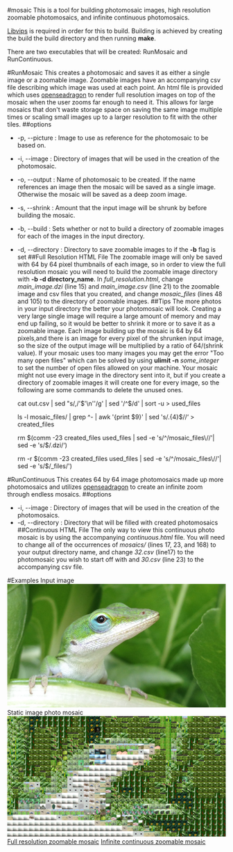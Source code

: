 #mosaic
This is a tool for building photomosaic images, high resolution zoomable photomosaics, and infinite continuous photomosaics.

[Libvips](http://www.vips.ecs.soton.ac.uk/index.php?title=Libvips) is required in order for this to build. Building is achieved by creating the build the build directory and then running **make**.

There are two executables that will be created: RunMosaic and RunContinuous.

#RunMosaic
This creates a photomosaic and saves it as either a single image or a zoomable image. Zoomable images have an accompanying csv file describing which image was used at each point. An html file is provided which uses [openseadragon](http://openseadragon.github.io) to render full resolution images on top of the mosaic when the user zooms far enough to need it. This allows for large mosaics that don't waste storage space on saving the same image multiple times or scaling small images up to a larger resolution to fit with the other tiles.
##options
- -p,  --picture : Image to use as reference for the photomosaic to be based on.
- -i,  --image : Directory of images that will be used in the creation of the photomosaic.
- -o,  --output : Name of photomosaic to be created. If the name references an image then the mosaic will be saved as a single image. Otherwise the mosaic will be saved as  a deep zoom image.
- -s, --shrink :  Amount that the input image will be shrunk by before building the mosaic.
- -b, --build : Sets whether or not to build a directory of zoomable images for each of the images in the input directory.
- -d, --directory : Directory to save zoomable images to if the **-b** flag is set
##Full Resolution HTML File
The zoomable image will only be saved with 64 by 64 pixel thumbnails of each image, so in order to view the full resolution mosaic you will need to build the zoomable image directory with **-b -d directory_name**. In *full_resolution.html*, change *main_image.dzi* (line 15) and *main_image.csv* (line 21) to the zoomable image and csv files that you created, and change *mosaic_files* (lines 48 and 105) to the directory of zoomable images.
##Tips
The more photos in your input directory the better your photomosaic will look. Creating a very large single image will require a large amount of memory and may end up failing, so it would be better to shrink it more or to save it as a zoomable image. Each image building up the mosaic is 64 by 64 pixels,and there is an image for every pixel of the shrunken input image, so the size of the output image will be multiplied by a ratio of 64/(shrink value). If your mosaic uses too many images you may get the error "Too many open files" which can be solved by using **ulimit -n** *some_integer* to set the number of open files allowed on your machine.
Your mosaic might not use every image in the directory sent into it, but if you create a directory of zoomable images it will create one for every image, so the following are some commands to delete the unused ones.

    cat out.csv | sed "s/,/\'$'\n''/g' | sed '/^$/d' | sort -u > used_files
    
    ls -l mosaic_files/ | grep ^- | awk '{print $9}' | sed 's/.\{4\}$//‘ > created_files
    
    rm $(comm -23 created_files used_files | sed -e 's/^/mosaic_files\//'| sed -e 's/$/.dzi/‘)
    
    rm -r $(comm -23 created_files used_files | sed -e 's/^/mosaic_files\//'| sed -e 's/$/_files/')

#RunContinuous
This creates 64 by 64 image photomosaics made up more photomosaics and utilizes [openseadragon](http://openseadragon.github.io) to create an infinite zoom through endless mosaics.
##options
- -i,  --image : Directory of images that will be used in the creation of the photomosaics.
- -d,  --directory : Directory that will be filled with created photomosaics
##Continuous HTML File
The only way to view this continuous photo mosaic is by using the accompanying *continuous.html* file. You will need to change all of the occurrences of *mosaics/* (lines 17, 23, and 168) to your output directory name, and change *32.csv* (line17) to the photomosaic you wish to start off with and *30.csv* (line 23) to the accompanying csv file.

#Examples
Input image
![Input image](https://raw.githubusercontent.com/nathanbain314/mosaic/master/input.jpg)
Static image photo mosaic
![Static mosaic](https://raw.githubusercontent.com/nathanbain314/mosaic/master/output.png)
[Full resolution zoomable mosaic](http://nathanbain.com/mosaic/full_resolution.html)
[Infinite continuous zoomable mosaic](http://nathanbain.com/mosaic/continuous.html)